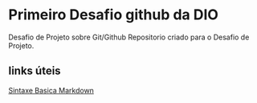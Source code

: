 # Primeiro Desafio github da DIO
Desafio de Projeto sobre Git/Github
Repositorio criado para o Desafio de Projeto.


## Iinks úteis
[Sintaxe Basica Markdown](https://www.inteligenciaurbana.org/2021/04/markdown-parte1.html)
